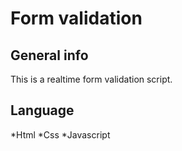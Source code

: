 # Form validation
## General info
This is a realtime form validation script. 

## Language
*Html
*Css
*Javascript
